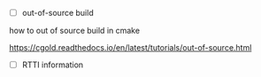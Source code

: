 - [ ] out-of-source build

how to out of source build in cmake

https://cgold.readthedocs.io/en/latest/tutorials/out-of-source.html

- [ ] RTTI information
